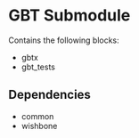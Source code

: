 # GBT Submodule

Contains the following blocks:

- gbtx
- gbt_tests

## Dependencies

- common
- wishbone
